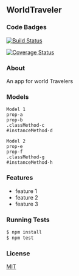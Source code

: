 ## WorldTraveler
### Code Badges

[![Build Status](https://travis-ci.org/SarahMPearson/worldTraveler.svg)](https://travis-ci.org/SarahMPearson/worldTraveler)

[![Coverage Status](https://coveralls.io/repos/SarahMPearson/worldTraveler/badge.png)](https://coveralls.io/r/SarahMPearson/worldTraveler)

### About
An app for world Travelers

### Models
```
Model 1
prop-a
prop-b
.classMethod-c
#instanceMethod-d
```

```
Model 2
prop-e
prop-f
.classMethod-g
#instanceMethod-h
```

### Features
- feature 1
- feature 2
- feature 3

### Running Tests
```bash
$ npm install
$ npm test
```


### License
[MIT](LICENSE)

